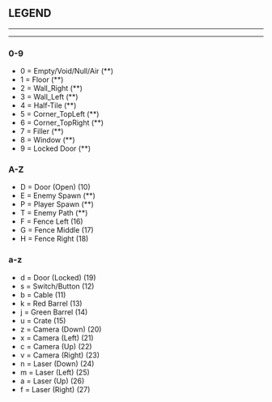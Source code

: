 ##	LEGEND
---

---
###	0-9
- 0 = Empty/Void/Null/Air	(**)
- 1 = Floor					(**)
- 2 = Wall_Right			(**)
- 3 = Wall_Left				(**)
- 4 = Half-Tile				(**)
- 5 = Corner_TopLeft		(**)
- 6 = Corner_TopRight		(**)
- 7 = Filler				(**)
- 8 = Window				(**)
- 9 = Locked Door			(**)

###	A-Z
- D = Door (Open)			(10)
- E = Enemy Spawn			(**)
- P = Player Spawn			(**)
- T = Enemy Path			(**)
- F = Fence Left			(16)
- G = Fence Middle			(17)
- H = Fence Right			(18)

###	a-z
- d = Door (Locked)			(19)
- s = Switch/Button			(12)
- b = Cable					(11)
- k = Red Barrel			(13)
- j = Green Barrel			(14)
- u = Crate					(15)
- z = Camera (Down)			(20)
- x = Camera (Left)			(21)
- c = Camera (Up)			(22)
- v = Camera (Right)		(23)
- n = Laser (Down)			(24)
- m = Laser (Left)			(25)
- a = Laser (Up)			(26)
- f = Laser (Right)			(27)